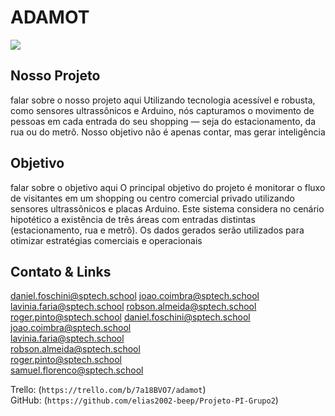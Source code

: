 # ADAMOT

<img src='https://eu.beasensors.com/thumbor/oog2JENNqsE3p5cmdRreOcn07w4=/fit-in/1024x/--/uploads/2016/10/header-sliding-doors-orascan-scaled.jpg'>

## Nosso Projeto
falar sobre o nosso projeto aqui
Utilizando tecnologia acessível e robusta, 
como sensores ultrassônicos e Arduino, nós capturamos o movimento de pessoas em cada entrada 
do seu shopping — seja do estacionamento, da rua ou do metrô. Nosso objetivo não é apenas 
contar, mas gerar inteligência

## Objetivo
falar sobre o objetivo aqui
O principal objetivo do projeto é monitorar o fluxo de visitantes em um shopping ou centro
comercial privado utilizando sensores ultrassônicos e placas Arduino.
Este sistema considera no cenário hipotético a existência de três áreas com entradas distintas
(estacionamento, rua e metrô). Os dados gerados serão utilizados para otimizar estratégias 
comerciais e operacionais

## Contato & Links

daniel.foschini@sptech.school
joao.coimbra@sptech.school
lavinia.faria@sptech.school
robson.almeida@sptech.school
roger.pinto@sptech.school
daniel.foschini@sptech.school <br>
joao.coimbra@sptech.school <br>
lavinia.faria@sptech.school <br>
robson.almeida@sptech.school <br>
roger.pinto@sptech.school <br>
samuel.florenco@sptech.school

Trello: (`https://trello.com/b/7a18BVO7/adamot`) <br>
GitHub: (`https://github.com/elias2002-beep/Projeto-PI-Grupo2`)
